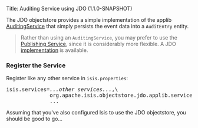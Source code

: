 Title: Auditing Service using JDO (1.1.0-SNAPSHOT)

The JDO objectstore provides a simple implementation of the applib [AuditingService](../../../core/services/auditing-service.html) that simply persists the event data into a `AuditEntry` entity.

> Rather than using an `AuditingService`, you may prefer to use the [Publishing Service](../../../core/services/publishing-service.html), since it is considerably more flexible.  A JDO [implementation](publishing-service-jdo.html) is available.

### Register the Service

Register like any other service in `isis.properties`:

<pre>
isis.services=<i>...other services...</i>,\
              org.apache.isis.objectstore.jdo.applib.service.audit.AuditingServiceJdo,\
              ...
</pre>

Assuming that you've also configured Isis to use the JDO objectstore, you should be good to go...